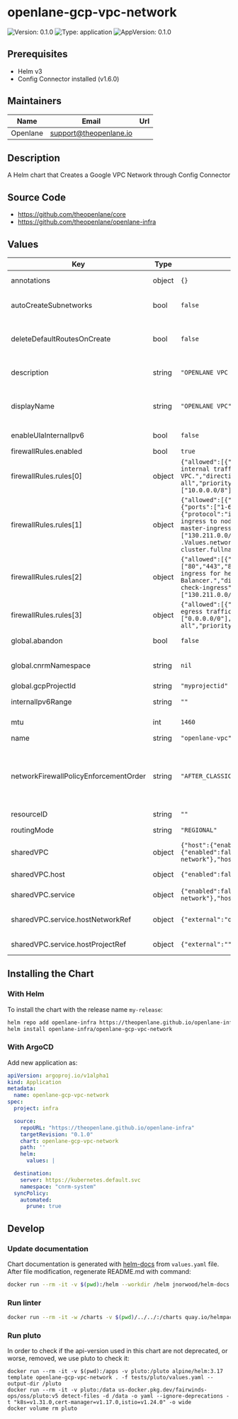 # openlane-gcp-vpc-network

![Version: 0.1.0](https://img.shields.io/badge/Version-0.1.0-informational?style=flat-square) ![Type: application](https://img.shields.io/badge/Type-application-informational?style=flat-square) ![AppVersion: 0.1.0](https://img.shields.io/badge/AppVersion-0.1.0-informational?style=flat-square)

## Prerequisites

- Helm v3
- Config Connector installed (v1.6.0)

## Maintainers

| Name | Email | Url |
| ---- | ------ | --- |
| Openlane | <support@theopenlane.io> |  |

## Description

A Helm chart that Creates a Google VPC Network through Config Connector

## Source Code

* <https://github.com/theopenlane/core>
* <https://github.com/theopenlane/openlane-infra>

## Values

| Key | Type | Default | Description |
|-----|------|---------|-------------|
| annotations | object | `{}` | Add annotations to the VPC Network. |
| autoCreateSubnetworks | bool | `false` | Enable custom subnet creation. If false, the VPC Network will not create subnets. |
| deleteDefaultRoutesOnCreate | bool | `false` | Keep the default routes on creation by default. If true, the VPC Network will delete the default routes. |
| description | string | `"OPENLANE VPC Network for infrastructure."` | A text description of the VPC Network. Must be less than or equal to 256 UTF-8 bytes. |
| displayName | string | `"OPENLANE VPC"` | The display name for the VPC Network. Can be updated without creating a new resource. |
| enableUlaInternalIpv6 | bool | `false` | Enable ULA internal ipv6 on this network. |
| firewallRules.enabled | bool | `true` |  |
| firewallRules.rules[0] | object | `{"allowed":[{"protocol":"all"}],"description":"Allow all internal traffic within the VPC.","direction":"INGRESS","name":"allow-internal-all","priority":1000,"sourceRanges":["10.0.0.0/8"],"targetTags":[]}` | Allow internal communication within the VPC network (essential for GKE pod communication). |
| firewallRules.rules[1] | object | `{"allowed":[{"ports":["1-65535"],"protocol":"tcp"},{"ports":["1-65535"],"protocol":"udp"},{"protocol":"icmp"}],"description":"Allow GKE master ingress to nodes.","direction":"INGRESS","name":"allow-gke-master-ingress","priority":1000,"sourceRanges":["130.211.0.0/22","35.191.0.0/16"],"targetTags":["gke-{{ .Values.network.projectId }}-{{ include \"gcp-gke-prod-cluster.fullname\" . }}-node"]}` | Allow ingress from GKE masters to nodes (required by GKE). |
| firewallRules.rules[2] | object | `{"allowed":[{"ports":["80","443","8080"],"protocol":"tcp"}],"description":"Allow ingress for health checks from GCP Load Balancer.","direction":"INGRESS","name":"allow-health-check-ingress","priority":1000,"sourceRanges":["130.211.0.0/22","35.191.0.0/16"],"targetTags":[]}` | Allow ephemeral ports (for health checks from load balancer) |
| firewallRules.rules[3] | object | `{"allowed":[{"protocol":"all"}],"description":"Allow all egress traffic.","destinationRanges":["0.0.0.0/0"],"direction":"EGRESS","name":"allow-egress-all","priority":1000,"targetTags":[]}` | Default allow egress to all (securely restrict this where possible) |
| global.abandon | bool | `false` | Keep the VPC even after the kcc resource deletion. |
| global.cnrmNamespace | string | `nil` | Allows to deploy in another namespace than the release one |
| global.gcpProjectId | string | `"myprojectid"` | Google Project ID |
| internalIpv6Range | string | `""` | Internal IPv6 range for ULA internal ipv6. |
| mtu | int | `1460` | Maximum Transmission Unit in bytes. |
| name | string | `"openlane-vpc"` | Name of the VPC Network. |
| networkFirewallPolicyEnforcementOrder | string | `"AFTER_CLASSIC_FIREWALL"` | The order that Firewall Rules and Firewall Policies are evaluated. Default value: "AFTER_CLASSIC_FIREWALL" Possible values: ["BEFORE_CLASSIC_FIREWALL", "AFTER_CLASSIC_FIREWALL"]. |
| resourceID | string | `""` | Optional resource ID. |
| routingMode | string | `"REGIONAL"` | Routing mode for the VPC Network. |
| sharedVPC | object | `{"host":{"enabled":false},"service":{"enabled":false,"hostNetworkRef":{"external":"openlane-network"},"hostProjectRef":{"external":""}}}` | Shared VPC configuration |
| sharedVPC.host | object | `{"enabled":false}` | Enable this project as a Shared VPC Host. |
| sharedVPC.service | object | `{"enabled":false,"hostNetworkRef":{"external":"openlane-network"},"hostProjectRef":{"external":""}}` | Enable this project as a Shared VPC Service. |
| sharedVPC.service.hostNetworkRef | object | `{"external":"openlane-network"}` | The reference to the host network in the Shared VPC Host project. |
| sharedVPC.service.hostProjectRef | object | `{"external":""}` | The reference to the host project. |

## Installing the Chart

### With Helm

To install the chart with the release name `my-release`:

```bash
helm repo add openlane-infra https://theopenlane.github.io/openlane-infra
helm install openlane-infra/openlane-gcp-vpc-network
```

### With ArgoCD

Add new application as:

```yaml
apiVersion: argoproj.io/v1alpha1
kind: Application
metadata:
  name: openlane-gcp-vpc-network
spec:
  project: infra

  source:
    repoURL: "https://theopenlane.github.io/openlane-infra"
    targetRevision: "0.1.0"
    chart: openlane-gcp-vpc-network
    path: ''
    helm:
      values: |

  destination:
    server: https://kubernetes.default.svc
    namespace: "cnrm-system"
  syncPolicy:
    automated:
      prune: true
```

## Develop

### Update documentation

Chart documentation is generated with [helm-docs](https://github.com/norwoodj/helm-docs) from `values.yaml` file.
After file modification, regenerate README.md with command:

```bash
docker run --rm -it -v $(pwd):/helm --workdir /helm jnorwood/helm-docs:v1.14.2 helm-docs
```

### Run linter

```bash
docker run --rm -it -w /charts -v $(pwd)/../../:/charts quay.io/helmpack/chart-testing:v3.12.0 ct lint --charts /charts/charts/openlane-gcp-vpc-network --config /charts/charts/openlane-gcp-vpc-network/ct.yaml
```

### Run pluto

In order to check if the api-version used in this chart are not deprecated, or worse, removed, we use pluto to check it:

```
docker run --rm -it -v $(pwd):/apps -v pluto:/pluto alpine/helm:3.17 template openlane-gcp-vpc-network . -f tests/pluto/values.yaml --output-dir /pluto
docker run --rm -it -v pluto:/data us-docker.pkg.dev/fairwinds-ops/oss/pluto:v5 detect-files -d /data -o yaml --ignore-deprecations -t "k8s=v1.31.0,cert-manager=v1.17.0,istio=v1.24.0" -o wide
docker volume rm pluto
```

